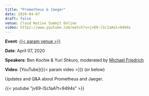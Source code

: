 ```yaml
---
title: "Prometheus & Jaeger"
date: 2020-04-07
draft: false
venue: Cloud Native Summit Online
video: https://www.youtube.com/watch?v=jv69-lSc1aA&t=9494s
---
```


**Event**: [{{< param venue >}}](https://cloudnativesummit.online/)

**Date**: April 07, 2020

**Speakers**: Ben Kochie & Yuri Shkuro, moderated by [Michael Friedrich](https://twitter.com/dnsmichi)

**Video**: [YouTube]({{< param video >}}) (or below)

Updates and Q&A about Prometheus and Jaeger.

{{< youtube "jv69-lSc1aA?t=9494s" >}}
